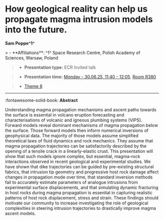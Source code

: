 # How geological reality can help us propagate magma intrusion models into the future.

**Sam Poppe^1^**

<!-- more -->> - **Affiliations**: ^1^ Space Research Centre, Polish Academy of Sciences, Warsaw, Poland

> - **Presentation type:** ECR Invited talk

> - **Presentation time:** [Monday - 30.06.25, 11:40 - 12:05](../keynotes.md#monday-30th-of-june), [Room R380](../maps_venue.md#__tabbed_1_1)

> - [Theme 8](../theme8.md)

--- 

:fontawesome-solid-book: **Abstract**

Understanding magma propagation mechanisms and ascent paths towards the surface is essential in volcano eruption forecasting and characterisations of volcanic and igneous plumbing systems (VIPS). Forward models reveal dominant mechanisms of magma propagation below the surface. Those forward models then inform numerical inversions of geophysical data. The majority of those models assume simplified theoretical laws of fluid dynamics and rock mechanics. They assume that magma propagation trajectories can be satisfactorily described by the opening of a tensile crack in a linearly-elastic crust. This presentation will show that such models ignore complex, but essential, magma-rock interactions observed in recent geological and experimental studies. We have shown that dike trajectories can be guided by pre-existing structural fabrics, that intrusion tip geometry and progressive host rock damage affect changes in propagation mode over time, that standard inversion methods fail to accurately estimate parameters of analogue intrusions from experimental surface displacements, and that simulating dynamic fracturing in host rocks during magma propagation is essential in capturing realistic patterns of host rock displacement, stress and strain. These findings should motivate our community to increase investigating the role of geological complexities in steering intrusion trajectories to drastically improve magma ascent models. 
